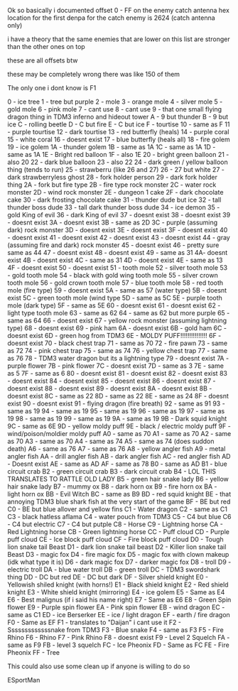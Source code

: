Ok so basically i documented offset 0 - FF on the enemy catch antenna
hex location for the first denpa for the catch enemy is 2624 (catch antenna only)

i have a theory that the same enemies that are lower on this list are stronger than the other ones on top

these are all offsets btw

these may be completely wrong there was like 150 of them

The only one i dont know is F1

0 - ice tree
1 - tree but purple
2 - mole
3 - orange mole
4 - silver mole
5 - gold mole
6 - pink mole
7 - cant use
8 - cant use
9 - that one small flying dragon thing in TDM3 inferno and hideout tower
A - 9 but thunder
B - 9 but ice
C - rolling beetle
D - C but fire
E - C but ice
F - tourtise
10 - same as F
11 - purple tourtise
12 - dark tourtise
13 - red butterfly (heals)
14 - purple coral
15 - white coral
16 - doesnt exist
17 - blue butterfly (heals all)
18 - fire golem
19 - ice golem
1A - thunder golem
1B - same as 1A
1C - same as 1A
1D - same as 1A
1E - Bright red balloon
1F - also 1E
20 - bright green balloon
21 - also 20
22 - dark blue balloon
23 - also 22
24 - dark green / yellow balloon thing (tends to run)
25 - strawberru (like 26 and 27)
26 - 27 but white
27 - dark strawberryless ghost
28 - fork holder person
29 - dark fork holder thing
2A - fork but fire type
2B - fire type rock monster
2C - water rock monster
2D - wind rock monster
2E - dungeon 1 cake
2F - dark chocolate cake
30 - dark frosting chocolate cake
31 - thunder dude but ice
32 - tall thunder boss dude
33 - tall dark thunder boss dude
34 - ice demon 
35 - gold King of evil
36 - dark King of evil
37 - doesnt exist
38 - doesnt exist
39 - doesnt exist
3A - doesnt exist
3B - same as 2D
3C - purple (assuming dark) rock monster
3D - doesnt exist
3E - doesnt exist
3F - doesnt exist
40 - doesnt exist
41 - doesnt exist
42 - doesnt exist
43 - doesnt exist
44 - gray (assuming fire and dark) rock monster
45 - doesnt exist
46 - pretty sure same as 44
47 - doesnt exist
48 - doesnt exist
49 - same as 31
4A- doesnt exist
4B - doesnt exist
4C - same as 31
4D - doesnt exist
4E - same as 13
4F - doesnt exist
50 - doesnt exist
51 - tooth mole
52 - silver tooth mole
53 - gold tooth mole
54 - black with gold wing tooth mole
55 - silver crown tooth mole
56 - gold crown tooth mole
57 - blue tooth mole
58 - red tooth mole (fire type)
59 - doesnt exist
5A - same as 57 (water type)
5B - doesnt exist
5C - green tooth mole (wind type
5D - same as 5C
5E - purple tooth mole (dark type)
5F - same as 5E
60 - doesnt exist
61 - doesnt exist
62 - light type tooth mole
63 - same as 62
64 - same as 62 but more purple
65 - same as 64
66 - doesnt exist
67 - yellow rock monster (assuming lightning type)
68 - doesnt exist
69 - pink ham
6A - doesnt exist
6B - gold ham
6C - doesnt exist
6D - green hog from TDM3
6E - MOLDY PUFF!!!!!!!!!!!!!!!
6F - doesnt exist
70 - black chest trap
71 - same as 70
72 - fire pawn
73 - same as 72
74 - pink chest trap
75 - same as 74
76 - yellow chest trap
77 - same as 76
78 - TDM3 water dragon but its a lightning type
79 - doesnt exist
7A - purple flower
7B - pink flower
7C - doesnt exist
7D - same as 3
7E - same as 5
7F - same as 6
80 - doesnt exist
81 - doesnt exist
82 - doesnt exist
83 - doesnt exist
84 - doesnt exist
85 - doesnt exist
86 - doesnt exist
87 - doesnt exist
88 - doesnt exist
89 - doesnt exist
8A - doesnt exist
8B - doesnt exist
8C - same as 22
8D - same as 22
8E - same as 24
8F - doesnt exist
90 - doesnt exist
91 - flying dragon (fire breath)
92 - same as 91
93 - same as 19
94 - same as 19
95 - same as 19
96 - same as 19
97 - same as 19
98 - same as 19
99 - same as 19
9A - same as 19
9B - Dark squid knight
9C - same as 6E
9D - yellow moldy puff
9E - black / electric moldy puff
9F - wind/poison/moldier moldy puff
A0 - same as 70
A1 - same as 70
A2 - same as 70
A3 - same as 70
A4 - same as 74
A5 - same as 74 (does suddon death)
A6 - same as 76
A7 - same as 76
A8 - yellow angler fish
A9 - metal angler fish
AA - drill angler fish
AB - dark angler fish
AC - red angler fish
AD - Doesnt exist
AE - same as AD
AF - same as 78
B0 - same as AD
B1 - blue circuit crab
B2 - green circuit crab
B3 - dark circuit crab
B4 - LOL THIS TRANSLATES TO RATTLE OLD LADY
B5 - green hair snake lady
B6 - yellow hair snake lady
B7 - mummy ox
B8 - dark horn ox
B9 - fire horn ox
BA - light horn ox
BB - Evil Witch
BC - same as B9
BD - red squid knight
BE - that annoying TDM3 blue shark fish at the very start of the game
BF - BE but red
C0 - BE but blue allover and yellow fins
C1 - Water dragon
C2 - same as C1
C3 - black hatless aflama
C4 - water pouch from TDM3
C5 - C4 but blue
C6 - C4 but electric
C7 - C4 but putple
C8 - Horse
C9 - Lightning horse
CA - Red Lightning horse
CB - Green lightning horse
CC - Puff cloud
CD - Purple puff cloud
CE - Ice block puff cloud
CF - Fire block puff cloud
D0 - Tough lion snake tail Beast
D1 - dark lion snake tail beast
D2 - Killer lion snake tail Beast
D3 - magic fox
D4 - fire magic fox
D5 - magic fox with clown makeup (idk what type it is)
D6 - dark magic fox
D7 - darker magic fox
D8 - troll
D9 - electric troll
DA - blue water troll
DB - green troll
DC - TDM3 swordshark thing
DD - DC but red
DE - DC but dark
DF - Silver shield knight
E0 - Yellowish shiled knight (with horns!)
E1 - Black shield knight
E2 - Red shield knight
E3 - White shield knight (mirroring)
E4 - ice golem
E5 - Same as E4
E6 - Best malignus (if i said his name right)
E7 - Same as E6
E8 - Green Spin flower
E9 - Purple spin flower
EA - Pink spin flower
EB - wind dragon
EC - same as C1
ED - ice Berserker
EE - ice / light dragon
EF - earth / fire dragon
F0 - Same as EF
F1 - translates to "Daijan" i cant use it
F2 - Sssssssssssssnake from TDM3
F3 - Blue snake
F4 - same as F3
F5 - Fire Rhino
F6 - Rhino
F7 - Pink Rhino
F8 - doesnt exist
F9 - Level 2 Squelch
FA - same as F9
FB - level 3 squelch
FC - Ice Pheonix
FD - Same as FC
FE - Fire Pheonix
FF - Tree

This could also use some clean up if anyone is willing to do so 

ESportMan